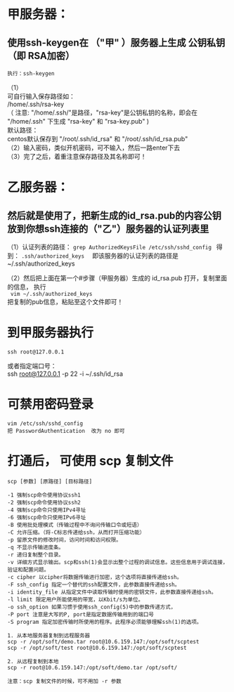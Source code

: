 # 甲服务器：
## 使用ssh-keygen在 （"甲" ）服务器上生成 公钥私钥（即 RSA加密）
	执行：ssh-keygen 
（1）<br/>
可自行输入保存路径如：<br/>
	  /home/.ssh/rsa-key <br/>
	（ 注意: "/home/.ssh/"是路径，"rsa-key"是公钥私钥的名称，即会在 "/home/.ssh" 下生成 "rsa-key" 和 "rsa-key.pub" )<br/>
默认路径：<br/>
	centos默认保存到 "/root/.ssh/id_rsa" 和 "/root/.ssh/id_rsa.pub"
<br/>
（2）输入密码，类似开机密码，可不输入，然后一路enter下去
<br/>
（3）完了之后，着重注意保存路径及其名称即可！

# 乙服务器：
## 然后就是使用了，把新生成的id_rsa.pub的内容公钥放到你想ssh连接的（"乙"）服务器的认证列表里
（1）认证列表的路径：
		```
		grep AuthorizedKeysFile /etc/ssh/sshd_config 
		```
	得到：
		```
		.ssh/authorized_keys  
		```
	即该服务器的认证列表的路径是  ~/.ssh/authorized_keys

（2）然后把上面在第一个#步骤（甲服务器）生成的 id_rsa.pub 打开，复制里面的信息，
	执行 <br/>
		``` 
		vim ~/.ssh/authorized_keys
		```<br/>
	把复制的pub信息，粘贴至这个文件即可！

# 到甲服务器执行
	ssh root@127.0.0.1
  或者指定端口号：<br/>
	ssh root@127.0.0.1 -p 22 -i ~/.ssh/id_rsa

	
# 可禁用密码登录
	vim /etc/ssh/sshd_config
	把 PasswordAuthentication  改为 no 即可
	

# 打通后， 可使用 scp 复制文件
	scp [参数] [原路径] [目标路径]
	
	-1 强制scp命令使用协议ssh1
	-2 强制scp命令使用协议ssh2
	-4 强制scp命令只使用IPv4寻址
	-6 强制scp命令只使用IPv6寻址
	-B 使用批处理模式（传输过程中不询问传输口令或短语）
	-C 允许压缩。（将-C标志传递给ssh，从而打开压缩功能）
	-p 留原文件的修改时间，访问时间和访问权限。
	-q 不显示传输进度条。
	-r 递归复制整个目录。
	-v 详细方式显示输出。scp和ssh(1)会显示出整个过程的调试信息。这些信息用于调试连接，验证和配置问题。
	-c cipher 以cipher将数据传输进行加密，这个选项将直接传递给ssh。
	-F ssh_config 指定一个替代的ssh配置文件，此参数直接传递给ssh。
	-i identity_file 从指定文件中读取传输时使用的密钥文件，此参数直接传递给ssh。
	-l limit 限定用户所能使用的带宽，以Kbit/s为单位。
	-o ssh_option 如果习惯于使用ssh_config(5)中的参数传递方式，
	-P port 注意是大写的P, port是指定数据传输用到的端口号
	-S program 指定加密传输时所使用的程序。此程序必须能够理解ssh(1)的选项。
	
	1. 从本地服务器复制到远程服务器
	scp -r /opt/soft/demo.tar root@10.6.159.147:/opt/soft/scptest
	scp -r /opt/soft/test root@10.6.159.147:/opt/soft/scptest

	2. 从远程复制到本地
	scp -r root@10.6.159.147:/opt/soft/demo.tar /opt/soft/

	注意：scp 复制文件的时候，可不用加 -r 参数






